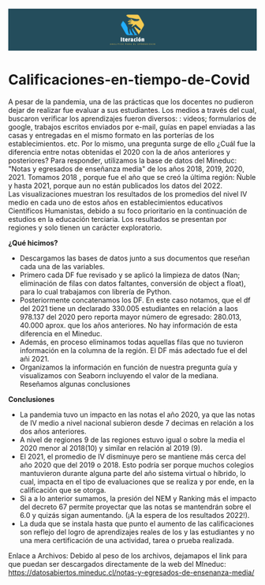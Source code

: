 ![Logo](https://github.com/Iteracion2023/Calificaciones-en-Tiempo-de-Covid-I-parte-/blob/main/LinkedIn%20Cover%20Photo.png)


# Calificaciones-en-tiempo-de-Covid


A  pesar de la pandemia, una de las prácticas que los docentes no pudieron dejar de realizar fue evaluar a sus estudiantes. Los medios a través del cual, buscaron verificar los aprendizajes fueron diversos:  : videos; formularios de google, trabajos escritos enviados por e-mail, guías en papel enviadas a las casas y entregadas en el mismo formato en las porterías de los establecimientos. etc. 
Por lo mismo, una pregunta surge de ello ¿Cuál fue la diferencia entre notas obtenidas el  2020 con la  de años anteriores y posteriores? 
Para responder,  utilizamos la base de datos del Mineduc: "Notas y egresados de enseñanza media" de los años 2018, 2019, 2020, 2021. Tomamos 2018 , porque fue el año que se creó la última región: Ñuble y hasta 2021, porque aun no están publicados los datos del 2022.  
Las visualizaciones muestran los resultados de los promedios del nivel IV medio en cada uno de estos años en establecimientos educativos Científicos Humanistas, debido a su foco prioritario en la continuación de estudios en la educación terciaria. 
Los resultados se presentan por regiones y solo tienen un carácter exploratorio.

**¿Qué hicimos?**
- Descargamos las bases de datos junto a sus documentos que reseñan cada una de las variables. 
- Primero cada DF fue revisado y se aplicó la limpieza de datos (Nan; eliminación de filas con datos faltantes, conversión de object a float), para lo cual trabajamos con librería de Python. 
- Posteriormente  concatenamos los DF.  En este caso notamos, que el df del 2021 tiene un declarado 330.005 estudiantes en relación a laos 978.137 del 2020 pero reporta mayor número de egresado: 280.013, 40.000 aprox. que los años anteriores. No hay información de esta diferencia en el Mineduc.
- Además, en proceso eliminamos todas aquellas filas que no tuvieron información en la columna de la región. El DF más adectado fue el del añi 2021. 
- Organizamos la información en función de nuestra pregunta guía  y visualizamos con Seaborn incluyendo el valor de la mediana.
Reseñamos algunas conclusiones

**Conclusiones**
- La pandemia tuvo un impacto en las notas el año 2020, ya que las notas de IV medio a nivel nacional subieron desde  7 decimas en relación a los dos años anteriores.
- A nivel de regiones 9 de las regiones estuvo igual o sobre la media el 2020 menor  al 2018(10) y similar en relación al 2019 (9). 
- El 2021, el promedio de IV disminuye pero se mantiene más cerca del año 2020 que del 2019 o 2018. Esto podría ser porque muchos colegios mantuvieron durante alguna parte del año sistema virtual o híbrido, lo cual, impacta en el tipo de evaluaciones que se realiza y por ende, en la calificación que se otorga.
- Si a a lo anterior sumamos, la presión del NEM y Ranking más el impacto del decreto 67 permite proyectar que las notas se mantendrán sobre el 6.0 y quizás sigan aumentando. (¡A la espera de los resultados 2022!). 
- La duda que se instala hasta que punto el aumento de las calificaciones son reflejo del logro de aprendizajes reales de los y las estudiantes y no una mera certificación de una  actividad, tarea o prueba realizada. 

Enlace a Archivos: Debido al peso de los archivos, dejamapos el link para que puedan ser descargados directamente de la web del MIneduc: https://datosabiertos.mineduc.cl/notas-y-egresados-de-ensenanza-media/
